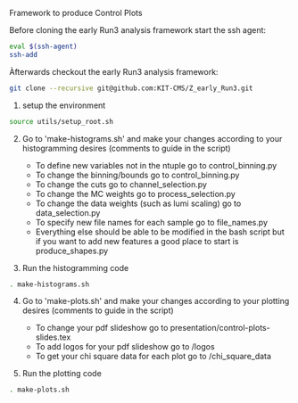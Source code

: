 
Framework to produce Control Plots

Before cloning the early Run3 analysis framework start the ssh agent:
```bash
eval $(ssh-agent)
ssh-add
```
Àfterwards checkout the early Run3 analysis framework:
```bash
git clone --recursive git@github.com:KIT-CMS/Z_early_Run3.git
```
1. setup the environment
```bash
source utils/setup_root.sh
```
2. Go to 'make-histograms.sh' and make your changes according to your histogramming desires (comments to guide in the script)
    - To define new variables not in the ntuple go to control_binning.py
    - To change the binning/bounds go to control_binning.py
    - To change the cuts go to channel_selection.py
    - To change the MC weights go to process_selection.py
    - To change the data weights (such as lumi scaling) go to data_selection.py
    - To specify new file names for each sample go to file_names.py
    - Everything else should be able to be modified in the bash script but if you want to add new features a good place to start is produce_shapes.py

3. Run the histogramming code
```bash
. make-histograms.sh
```

4. Go to 'make-plots.sh' and make your changes according to your plotting desires (comments to guide in the script)
    - To change your pdf slideshow go to presentation/control-plots-slides.tex
    - To add logos for your pdf slideshow go to /logos
    - To get your chi square data for each plot go to /chi_square_data

5. Run the plotting code
```bash
. make-plots.sh
```
